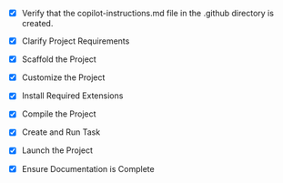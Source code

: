 <!-- Use this file to provide workspace-specific custom instructions to Copilot. For more details, visit https://code.visualstudio.com/docs/copilot/copilot-customization#_use-a-githubcopilotinstructionsmd-file -->
- [x] Verify that the copilot-instructions.md file in the .github directory is created.

- [x] Clarify Project Requirements
	<!-- Full-stack bakery inventory management app with React TypeScript frontend, Node.js Express backend, PostgreSQL with Prisma ORM -->

- [x] Scaffold the Project
	<!-- Project structure created with frontend (React/TypeScript/Vite) and backend (Node.js/Express/Prisma) folders, package.json files, basic routing, and Prisma schema -->

- [x] Customize the Project
	<!-- Full-stack bakery inventory management system with React frontend, Express backend, PostgreSQL database with Prisma ORM, responsive design with Material-UI, comprehensive database schema for inventory tracking, authentication framework, and modular architecture implemented -->

- [x] Install Required Extensions
	<!-- No specific extensions required for this project -->

- [x] Compile the Project
	<!-- Dependencies installed, frontend and backend both build successfully without errors -->

- [x] Create and Run Task
	<!-- Development servers task created and running successfully - frontend on port 3002, backend on port 8000 -->

- [x] Launch the Project
	<!-- Project successfully launched - frontend running on http://localhost:3002, backend on http://localhost:8000, both servers working correctly -->

- [x] Ensure Documentation is Complete
	<!-- README.md created with comprehensive project documentation, setup instructions, and development guidelines -->
